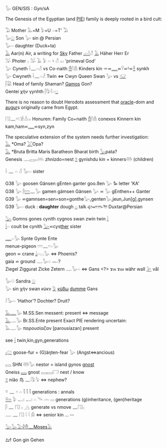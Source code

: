 𓅭 GEN/SIS : Gyn/sA  

The Genesis of the Egyptian (and [PIE](PIE)) family is deeply rooted in a bird cult:  

𓅐 Mother 𓅓=M 𓅱=U 𓏏=T' 𓅐  
𓅭[𓇳](𓇳) Son  𓅬 sin @ Persian  
𓅭𓏏 daughter  (Duck+ta)  
[𓄿](𓄿) Aar(n) Air, a writing for [Sky](𓇯) Father [𓊪](𓊪)[𓏏](𓏏)[𓎛](𓎛)𓀭  [𓄿](𓄿) Häher Herr Er  
𓅮 Photer 𓊪 𓅮 𓄿 𓅱 𓏏 𓏗 𓀭 𓏥  'primeval God'  
𓅬 Cyneth 𓌢𓈖𓏏𓁐 vs  Co-naith [𓄟](𓄟)𓄠𓋤 Kinders kin 𓎂⋍[𓊃](𓊃)⋍𓎃⋍𓋩⋍[𓋹](𓋹) synkh  
𓅬 Cwyneth 𓌢𓈖𓏏𓁐 Twin ⇔ Cwyn Queen Swan 𓅬 vs [𓃟](𓃟)  
𓋴𓅁 Head of family   Shaman? [Gamos](Hiros-Gamos) Gon?  
Gentei χήν γynhth 𓋴𓅱𓎛𓏏[𓆇](𓆇)  

There is no reason to doubt Herodots assessment that [ora](𓁹)[cle](cul)-dom and [au](𓁹)[gur](gur)s originally came from Egypt.  

𓉔𓈖𓏌𓏲𓀀𓁐𓏥 Honuren: Family Co+naith [𓄟](𓄟)𓄠𓋤 conexos Kinnern kin kam,ham⋍[𓊃](𓊃)⋍syn,zyn  

The speculative extension of the system needs further investigation:  
[𓅓](𓅓) *Oma? [𓅯](𓅯)Opa?  
[𓅓](𓅓) *Bruta Britta Maris Baratheon Bharat birth [𓅭](𓅭)pata?  
Genesis 𓊃𓈙𓏮𓅹 zhnízdo=nest [𓆂](𓆂) gynishdu kin + kinners𓅸 (children)  

𓌢 𓈖 𓏏 𓁐 𓅭𓏏 sister  

G38 𓅬 goosen Gänsen gEnten ganter goo.ßen 𓅬  𐦖 letter 'KA'  
G38 𓅬 𓋴[𓏠](𓏠)𓈖𓅭 gamen gämsen Gänsen 𓅬 ⋍ 𓅭 gEnthen++ Ganter  
G39 𓅭 ⋍gamnsen=sen=son=gonthe𓅬,genten𓅭,jeun,Jun[g],gynsen  
G39 𓅭𓏏 duck : **daughter** dough [𓏏](𓏏) talk 𐎯𐎧𐎬𐎠 Duxtar@Persian  

[𓅬](𓅬) Gomns gones cynith cygnos swan zwin twin [𓌢](𓌢)  
[𓌢](𓌢)𓏏 coult be cynith [𓅬](𓅬)⋍cys[ther](ther) sister  

[𓊃](𓊃)𓏏𓅭 Synte Gynte Ente  
menue-pigeon   𓏠𓈖𓏌𓏏𓅭  
geon ⋍ crane   [𓍑](𓍑)𓏏𓊌𓅭 ⇔ Phoenis?  
gaia ⋍ ground  𓊃𓅭𓏏 𓆱?  
Ziegel Ziggurat Zicke Zetern 𓊃𓅭𓏏 ⇔  Gans <?> ϫⲟⲓ ϫⲱⲓ währ wall [𓅪](𓅪) vål  

𓅭𓇳 Sandra [𓇳](𓇳)  
𓅬 sin χήν swan κύκν [𓅱](𓅱) [κύβω](cover) [dumme](𓉐) Gans  


𓎛𓅭𓏏 'Hathor'? Dochter? Druit?  

[𓅓](𓅓)[𓊃](𓊃)𓅭 M.SS.Sen messent: present ⇔ message  
[𓅓](𓅓)𓊃𓅭 Br.SS.Ente present Exact PIE rendering uncertain:  
𓅓𓊃𓅭 παρουσίαζαν [parousíazan] present  

see [𓌢](𓌢) twin,kin,gyn,generations  

[𓅾](𓅾) goose-fur = (G)äŋten-fear 𓅬 (Angst⇔ancious)  

𓈙 SHN 𓅸𓅭 nestor = island gynos [gnost](gnost)  
Gneiss [𓈙](𓈙) gnost 𓈙𓈙𓉐 nest / know  
[𓆂](𓆂) niǎo 鸟 𓈖𓇋𓅱𓅦  ⇔ nephew?  

𓎼 𓈖 𓏌 𓏏 𓌟 𓌟 𓌟 generations : annals  
[𓃛](𓃛) 𓅱 𓂝 𓂝 𓏏 𓄯 𓏛 𓏥 generations (g)inheritance, (gen)heritage  
𓋴 𓈖 𓉔 𓊪 𓂻  generate  vs nmove 𓈖𓉔𓊪  
𓊃 𓈖 𓉔 𓇋 𓇋 𓀁 ⇔ senior kin ... --  

[𓅬](𓅬)[𓅭](𓅭)[𓅐](𓅐)[𓁒](𓁒)[𓄟](𓄟)[𓈖](𓈖)[Moses](Moses)[𓄿](𓄿)  

𒁺 Gon gin Gehen  